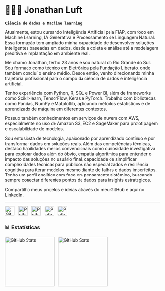 # 👩🏻‍💻 Jonathan Luft

**`Ciência de dados e Machine learning`**

Atualmente, estou cursando Inteligência Artificial pela FIAP, com foco em Machine Learning, IA Generativa e Processamento de Linguagem Natural. Essa formação tem ampliado minha capacidade de desenvolver soluções inteligentes baseadas em dados, desde a coleta e análise até a modelagem preditiva e implantação em ambiente real.

Me chamo Jonathan, tenho 23 anos e sou natural do Rio Grande do Sul. Sou formado como técnico em Eletrônica pela Fundação Liberato, onde também concluí o ensino médio. Desde então, venho direcionando minha trajetória profissional para o campo da ciência de dados e inteligência artificial.

Tenho experiência com Python, R, SQL e Power BI, além de frameworks como Scikit-learn, TensorFlow, Keras e PyTorch. Trabalho com bibliotecas como Pandas, NumPy e Matplotlib, aplicando métodos estatísticos e de aprendizado de máquina em diferentes contextos.

Possuo também conhecimentos em serviços de nuvem com AWS, especialmente no uso de Amazon S3, EC2 e SageMaker para prototipagem e escalabilidade de modelos.

Sou entusiasta de tecnologia, apaixonado por aprendizado contínuo e por transformar dados em soluções reais. Além das competências técnicas, destaco habilidades menos convencionais como curiosidade investigativa para explorar dados além do óbvio, empatia algorítmica para entender o impacto das soluções no usuário final, capacidade de simplificar complexidades técnicas para públicos não especializados e resiliência cognitiva para iterar modelos mesmo diante de falhas e dados imperfeitos. Tenho um perfil analítico com foco em pensamento sistêmico, buscando sempre conectar diferentes pontos de dados para insights estratégicos.

Compartilho meus projetos e ideias através do meu GitHub e aqui no LinkedIn.

---

<img 
    align="left" 
    alt="Git" 
    title="Git"
    width="30px" 
    style="padding-right: 10px;" 
    src="https://cdn.jsdelivr.net/gh/devicons/devicon@latest/icons/git/git-original.svg" 
/>
<img 
    align="left" 
    alt="Python" 
    title="Python"
    width="30px" 
    style="padding-right: 10px;" 
    src="https://cdn.jsdelivr.net/gh/devicons/devicon@latest/icons/python/python-original.svg" 
/>

<img 
    align="left" 
    alt="Python" 
    title="Python"
    width="30px" 
    style="padding-right: 10px;" 
    src="https://www.r-project.org/logo/Rlogo.svg" 
/>
<img 
    align="left" 
    alt="Python" 
    title="Python"
    width="30px" 
    style="padding-right: 10px;" 
    src="https://cdn.jsdelivr.net/gh/devicons/devicon@latest/icons/sqldeveloper/sqldeveloper-original.svg"   
/>
<img 
    align="left" 
    alt="Python" 
    title="Python"
    width="30px" 
    style="padding-right: 10px;" 
    src="https://upload.wikimedia.org/wikipedia/commons/9/93/Amazon_Web_Services_Logo.svg"   
/>
          
<br/>
<br/>

### 📊 Estatísticas

<p>
  <img 
    align="left" 
    alt="GitHub Stats" 
    height="160" 
    style="padding-right: 10px;" 
    src="https://github-readme-stats.vercel.app/api?username=Jonathanluft&show_icons=true&theme=tokyonight&include_all_commits=true&locale=pt-br" 
  />

<img 
      align="left" 
      alt="GitHub Stats" 
      height="160" 
      src="https://github-readme-stats.vercel.app/api/top-langs/?username=Jonathanluft&theme=tokyonight&layout=compact&custom_title=Tecnologias&langs_count=9" 
  />

</p>
